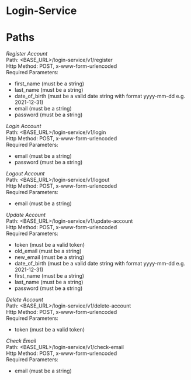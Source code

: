 # Login-Service

# Paths 
*Register Account* \
Path: <BASE_URL>/login-service/v1/register \
Http Method: POST, x-www-form-urlencoded \
Required Parameters: 
- first_name (must be a string) 
- last_name (must be a string) 
- date_of_birth (must be a valid date string with format yyyy-mm-dd e.g. 2021-12-31) 
- email (must be a string) 
- password (must be a string) 


*Login Account* \
Path: <BASE_URL>/login-service/v1/login \
Http Method: POST, x-www-form-urlencoded \
Required Parameters: 
- email (must be a string) 
- password (must be a string) 


*Logout Account* \
Path: <BASE_URL>/login-service/v1/logout \
Http Method: POST, x-www-form-urlencoded \
Required Parameters: 
- email (must be a string) 


*Update Account* \
Path: <BASE_URL>/login-service/v1/update-account \
Http Method: POST, x-www-form-urlencoded \
Required Parameters: 
- token (must be a valid token) 
- old_email (must be a string) 
- new_email (must be a string) 
- date_of_birth (must be a valid date string with format yyyy-mm-dd e.g. 2021-12-31) 
- first_name (must be a string) 
- last_name (must be a string) 
- password (must be a string) 


*Delete Account* \
Path: <BASE_URL>/login-service/v1/delete-account \
Http Method: POST, x-www-form-urlencoded \
Required Parameters: 
- token (must be a valid token) 


*Check Email*\
Path: <BASE_URL>/login-service/v1/check-email \
Http Method: POST, x-www-form-urlencoded \
Required Parameters:
- email (must be a string)